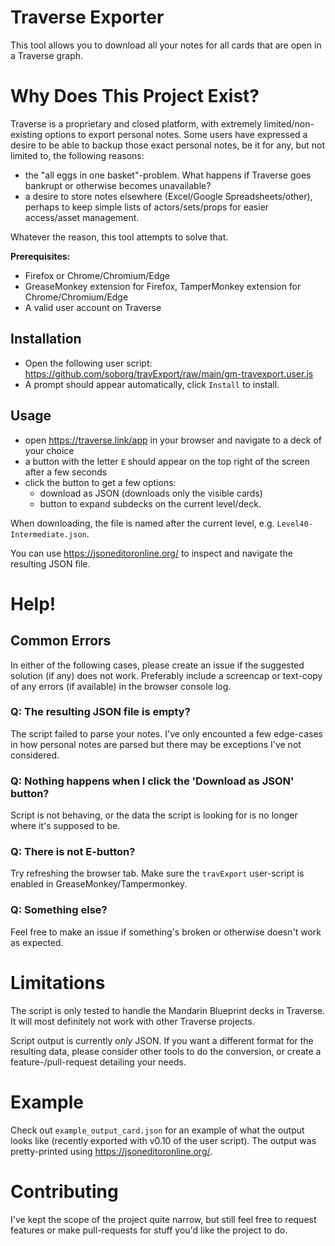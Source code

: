 # Traverse Exporter
This tool allows you to download all your notes for all cards that are open in a Traverse graph.


# Why Does This Project Exist?
Traverse is a proprietary and closed platform, with extremely limited/non-existing options to export personal notes.
Some users have expressed a desire to be able to backup those exact personal notes, be it for any, but not limited to, the following reasons:

- the "all eggs in one basket"-problem. What happens if Traverse goes bankrupt or otherwise becomes unavailable?
- a desire to store notes elsewhere (Excel/Google Spreadsheets/other), perhaps to keep simple lists of actors/sets/props for easier access/asset management.

Whatever the reason, this tool attempts to solve that.


**Prerequisites:**
- Firefox or Chrome/Chromium/Edge
- GreaseMonkey extension for Firefox, TamperMonkey extension for Chrome/Chromium/Edge
- A valid user account on Traverse


## Installation
- Open the following user script: https://github.com/soborg/travExport/raw/main/gm-travexport.user.js
- A prompt should appear automatically, click `Install` to install.


## Usage
- open https://traverse.link/app in your browser and navigate to a deck of your choice
- a button with the letter `E` should appear on the top right of the screen after a few seconds
- click the button to get a few options:
  - download as JSON (downloads only the visible cards)
  - button to expand subdecks on the current level/deck.

When downloading, the file is named after the current level, e.g. `Level40-Intermediate.json`.

You can use https://jsoneditoronline.org/ to inspect and navigate the resulting JSON file.


# Help!

## Common Errors
In either of the following cases, please create an issue if the suggested solution (if any) does not work. Preferably include a screencap or text-copy of any errors (if available) in the browser console log.

### Q: The resulting JSON file is empty?
The script failed to parse your notes.
I've only encounted a few edge-cases in how personal notes are parsed but there may be exceptions I've not considered.

### Q: Nothing happens when I click the 'Download as JSON' button?
Script is not behaving, or the data the script is looking for is no longer where it's supposed to be.

### Q: There is not E-button?
Try refreshing the browser tab. Make sure the `travExport` user-script is enabled in GreaseMonkey/Tampermonkey.

### Q: Something else?
Feel free to make an issue if something's broken or otherwise doesn't work as expected.


# Limitations
The script is only tested to handle the Mandarin Blueprint decks in Traverse. It will most definitely not work with other Traverse projects.

Script output is currently *only* JSON. If you want a different format for the resulting data, please consider other tools to do the conversion, or create a feature-/pull-request detailing your needs.


# Example
Check out `example_output_card.json` for an example of what the output looks like (recently exported with v0.10 of the user script).
The output was pretty-printed using https://jsoneditoronline.org/.


# Contributing
I've kept the scope of the project quite narrow, but still feel free to request features or make pull-requests for stuff you'd like the project to do.

